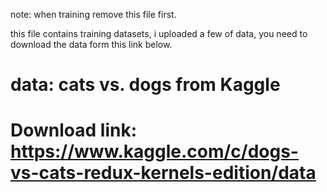 note: when training remove this file first.

this file contains training datasets, i uploaded a few of data, you need to download the data form this link below.
# data: cats vs. dogs from Kaggle
# Download link: https://www.kaggle.com/c/dogs-vs-cats-redux-kernels-edition/data
